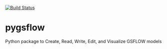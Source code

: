 [![Build Status](https://travis-ci.com/usgs-pygsflow/pygsflow.svg?branch=master)](https://travis-ci.com/usgs-pygsflow/pygsflow)
# pygsflow
Python package to Create, Read, Write, Edit, and Visualize GSFLOW models
